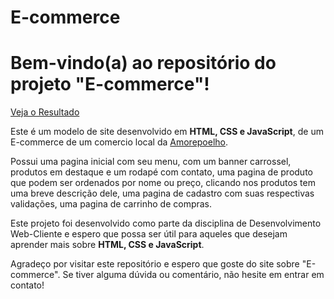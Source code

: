 # E-commerce

<h1>
Bem-vindo(a) ao repositório do projeto "E-commerce"!
</h1>

<a href="https://corvonauta-dev.github.io/E-commerce/produtos.html">Veja o Resultado</a>


<p>
  Este é um modelo de site desenvolvido em <strong>HTML, CSS e JavaScript</strong>, de um E-commerce de um comercio local da <a href="https://www.instagram.com/lmicaloski/">Amorepoelho</a>.

</p>

<p>
  Possui uma pagina inicial com seu menu, com um banner carrossel, produtos em destaque e um rodapé com contato, uma pagina de produto que podem ser ordenados por nome ou preço, clicando nos produtos tem uma breve descrição dele, uma pagina de cadastro com suas respectivas validações, uma pagina de carrinho de compras.
</p>

<p>
  Este projeto foi desenvolvido como parte da disciplina  de Desenvolvimento Web-Cliente e espero que possa ser útil para aqueles que desejam aprender mais sobre <strong>HTML, CSS e JavaScript</strong>.
</p> 
<p>
  Agradeço por visitar este repositório e espero que goste do site sobre "E-commerce". Se tiver alguma dúvida ou comentário, não hesite em entrar em contato!
</p>
 

